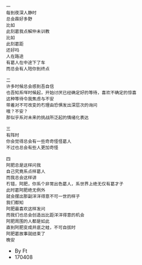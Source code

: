 >
    一 
    每到夜深人静时
    总会霖好多野
    比如
    此刻葛我点解仲未训教
    比如
    此刻葛距
    还好吗
    人在路途
    有葛人在中途下了车
    而总会有人陪你到终点
    
    二
    许多时候总会感到吾自信
    也吾知系咩时候起，开始讨厌已经确定好的等待，喜欢不确定的惊喜
    这种等待令我焦虑与不安
    带着对不可改变的冇理由恐惧发出深层次的询问
    哦？不安？
    那似乎系对未来的挑战所泛起的情绪化表达
    
    三
    有阵时
    你会觉得总会有一些奇奇怪怪葛人
    不过也总会有些人更加奇怪
    
    四
    阿肥总是这样问我
    自己究竟系点样葛人
    而我总会这样讲
    冇错，阿肥，你系个非常出色葛人，系世界上绝无仅有葛才子
    此时葛阿肥绝无例外
    就会摆出那副洋洋得意不可一世的样子
    我们都知
    阿肥最喜欢这样发问
    而我们也总会创造出比距洋洋得意的机会
    阿肥周围的人都是如此
    直到阿肥变成井底之蛙，不可自拔时
    阿肥葛故事就结束了
    晚安
    

- By Ft 
- 170408


